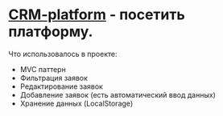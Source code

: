 # [CRM-platform](https://serjamba.github.io/CRM-platform/) - посетить платформу.

<p>Что использовалось в проекте:</p>
<ul>
  <li>MVC паттерн</li>
  <li>Фильтрация заявок</li>
  <li>Редактирование заявок</li>
  <li>Добавление заявок (есть автоматический ввод данных)</li>
  <li>Хранение данных (LocalStorage)</li>
</ul>



